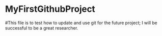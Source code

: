 # MyFirstGithubProject
#This file is to test how to update and use git for the future project; I will be successful to be a great researcher.
